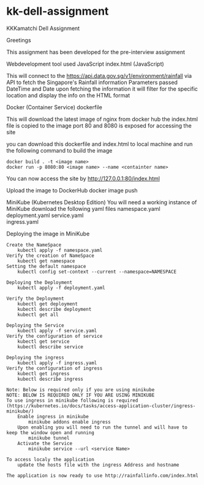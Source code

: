 # kk-dell-assignment
KKKamatchi Dell Assignment


Greetings

This assignment has been developed for the pre-interview assignment

Webdevelopment tool used JavaScript
index.html (JavaScript)

This will connect to the https://api.data.gov.sg/v1/environment/rainfall via API to fetch the Singapore's Rainfall information
Parameters passed DateTime and Date 
upon fetching the information it will filter for the specific location and display the info on the HTML format
	
Docker (Container Service)
dockerfile

This will download the latest image of nginx from docker hub
the index.html file is copied to the image
port 80 and 8080 is exposed for accessing the site

you can download this dockerfile and index.html to local machine and run the following command to build the image

	docker build . -t <image name>
	docker run -p 8080:80 <image name> --name <containter name>

You can now access the site by http://127.0.0.1:80/index.html

Upload the image to DockerHub
	docker image push <image name>

MiniKube (Kubernetes Desktop Edition)
	You will need a working instance of MiniKube
	download the following yaml files
		namespace.yaml
		deployment.yaml
		service.yaml	
		ingress.yaml
	
Deploying the image in MiniKube
	
	Create the NameSpace
		kubectl apply -f namespace.yaml
	Verify the creation of NameSpace
		kubectl get namespace
	Setting the default namespace
		kubectl config set-context --current --namespace=NAMESPACE
		
	Deploying the Deployment
		kubectl apply -f deployment.yaml
	
	Verify the Deployment
		kubectl get deployment
		kubectl describe deployment
		kubectl get all
	
	Deploying the Service	
		kubectl apply -f service.yaml
	Verify the configuration of service
		kubectl get service
		kubectl describe service

	Deploying the ingress
		kubectl apply -f ingress.yaml
	Verify the configuration of ingress
		kubectl get ingress
		kubectl describe ingress

	Note: Below is required only if you are using minikube
	NOTE: BELOW IS REQUIRED ONLY IF YOU ARE USING MINIKUBE
	To use ingress in minikube following is required (https://kubernetes.io/docs/tasks/access-application-cluster/ingress-minikube/)
		Enable ingress in minikube
			minikube addons enable ingress
		Upon enabling you will need to run the tunnel and will have to keep the window open and running
			minikube tunnel
		Activate the Service 
			minikube service --url <service Name>
	
	To access localy the application 
		update the hosts file with the ingress Address and hostname
	
	The application is now ready to use http://rainfallinfo.com/index.html
